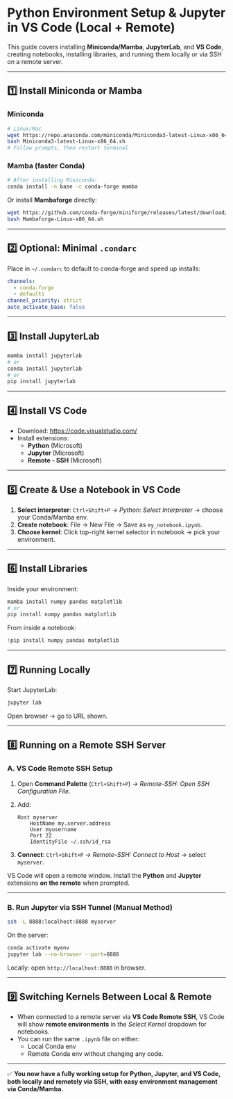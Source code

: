 # Python Environment Setup & Jupyter in VS Code (Local + Remote)

This guide covers installing **Miniconda/Mamba**, **JupyterLab**, and **VS Code**, creating notebooks, installing libraries, and running them locally or via SSH on a remote server.

------

## 1️⃣ Install Miniconda or Mamba

### Miniconda

```bash
# Linux/Mac
wget https://repo.anaconda.com/miniconda/Miniconda3-latest-Linux-x86_64.sh
bash Miniconda3-latest-Linux-x86_64.sh
# Follow prompts, then restart terminal
```

### Mamba (faster Conda)

```bash
# After installing Miniconda:
conda install -n base -c conda-forge mamba
```

Or install **Mambaforge** directly:

```bash
wget https://github.com/conda-forge/miniforge/releases/latest/download/Mambaforge-Linux-x86_64.sh
bash Mambaforge-Linux-x86_64.sh
```

------

## 2️⃣ Optional: Minimal `.condarc`

Place in `~/.condarc` to default to conda-forge and speed up installs:

```yaml
channels:
  - conda-forge
  - defaults
channel_priority: strict
auto_activate_base: false
```

------

## 3️⃣ Install JupyterLab

```bash
mamba install jupyterlab
# or
conda install jupyterlab
# or
pip install jupyterlab
```

------

## 4️⃣ Install VS Code

- Download: https://code.visualstudio.com/
- Install extensions:
  - **Python** (Microsoft)
  - **Jupyter** (Microsoft)
  - **Remote - SSH** (Microsoft)

------

## 5️⃣ Create & Use a Notebook in VS Code

1. **Select interpreter**:
    `Ctrl+Shift+P` → *Python: Select Interpreter* → choose your Conda/Mamba env.
2. **Create notebook**:
    File → New File → Save as `my_notebook.ipynb`.
3. **Choose kernel**:
    Click top-right kernel selector in notebook → pick your environment.

------

## 6️⃣ Install Libraries

Inside your environment:

```bash
mamba install numpy pandas matplotlib
# or
pip install numpy pandas matplotlib
```

From inside a notebook:

```python
!pip install numpy pandas matplotlib
```

------

## 7️⃣ Running Locally

Start JupyterLab:

```bash
jupyter lab
```

Open browser → go to URL shown.

------

## 8️⃣ Running on a Remote SSH Server

### A. VS Code Remote SSH Setup

1. Open **Command Palette** (`Ctrl+Shift+P`) → *Remote-SSH: Open SSH Configuration File*.

2. Add:

   ```ssh-config
   Host myserver
       HostName my.server.address
       User myusername
       Port 22
       IdentityFile ~/.ssh/id_rsa
   ```

3. **Connect**:
    `Ctrl+Shift+P` → *Remote-SSH: Connect to Host* → select `myserver`.

VS Code will open a remote window. Install the **Python** and **Jupyter** extensions **on the remote** when prompted.

------

### B. Run Jupyter via SSH Tunnel (Manual Method)

```bash
ssh -L 8888:localhost:8888 myserver
```

On the server:

```bash
conda activate myenv
jupyter lab --no-browser --port=8888
```

Locally: open `http://localhost:8888` in browser.

------

## 9️⃣ Switching Kernels Between Local & Remote

- When connected to a remote server via **VS Code Remote SSH**, VS Code will show **remote environments** in the *Select Kernel* dropdown for notebooks.
- You can run the same `.ipynb` file on either:
  - Local Conda env
  - Remote Conda env
     without changing any code.

------

✅ **You now have a fully working setup for Python, Jupyter, and VS Code, both locally and remotely via SSH, with easy environment management via Conda/Mamba.**



